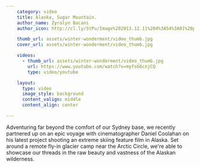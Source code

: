 ```yaml
---
    category: video
    title: Alaska, Sugar Mountain.
    author_name: Zyralyn Bacani
    author_icon: http://cl.ly/StPu/Image%202013.12.11%204%3A54%3A01%20pm.png

    thumb_url: assets/winter-wonderment/video_thumb.jpg
    cover_url: assets/winter-wonderment/video_thumb.jpg

    videos:
      - thumb_url: assets/winter-wonderment/video_thumb.jpg
        url: https://www.youtube.com/watch?v=myfs66cnjCQ
        type: video/youtube

    layout:
      type: video
      image_style: background
      content_valign: middle
      content_align: center

---
```


Adventuring far beyond the comfort of our Sydney base, we recently partnered up on an epic voyage with cinematographer Daniel Coolahan on his latest project shooting an extreme skiing feature film in Alaska. Set around a remote fly-in glacier camp near the Arctic Circle, we're able to showcase our threads in the raw beauty and vastness of the Alaskan wilderness.
